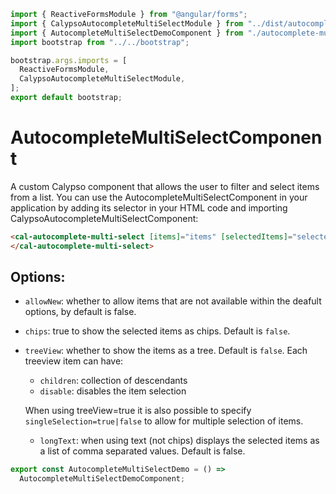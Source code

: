 ```js script
import { ReactiveFormsModule } from "@angular/forms";
import { CalypsoAutocompleteMultiSelectModule } from "../dist/autocomplete-multi-select.module";
import { AutocompleteMultiSelectDemoComponent } from "./autocomplete-multi-select.demo";
import bootstrap from "../../bootstrap";

bootstrap.args.imports = [
  ReactiveFormsModule,
  CalypsoAutocompleteMultiSelectModule,
];
export default bootstrap;
```

# AutocompleteMultiSelectComponent

A custom Calypso component that allows the user to filter and select items from a list.
You can use the AutocompleteMultiSelectComponent in your application by adding its selector in your HTML code and importing CalypsoAutocompleteMultiSelectComponent:

```html
<cal-autocomplete-multi-select [items]="items" [selectedItems]="selected">
</cal-autocomplete-multi-select>
```

## Options:

- `allowNew`: whether to allow items that are not available within the deafult options, by default is false.
- `chips`: true to show the selected items as chips. Default is `false`.
- `treeView`: whether to show the items as a tree. Default is `false`.
  Each treeview item can have:

  - `children`: collection of descendants
  - `disable`: disables the item selection

  When using treeView=true it is also possible to specify `singleSelection=true|false` to allow for multiple selection of items.

  - `longText`: when using text (not chips) displays the selected items as a list of comma separated values. Default is false.

```js story
export const AutocompleteMultiSelectDemo = () =>
  AutocompleteMultiSelectDemoComponent;
```

